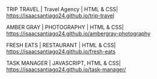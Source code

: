 TRIP TRAVEL | Travel Agency | HTML & CSS|
https://isaacsantiago24.github.io/trip-travel


AMBER GRAY | PHOTOGRAPHY | HTML & CSS|
https://isaacsantiago24.github.io/ambergray-photography

FRESH EATS | RESTAURANT | HTML & CSS| https://isaacsantiago24.github.io/fresh-eats

TASK MANAGER | JAVASCRIPT, HTML & CSS| https://isaacsantiago24.github.io/task-manager/
